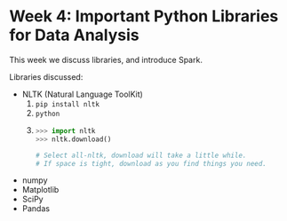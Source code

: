 # Week 4: Important Python Libraries for Data Analysis

This week we discuss libraries, and introduce Spark.

Libraries discussed:

* NLTK (Natural Language ToolKit)  
  1. `pip install nltk`
  2. `python`
  3. ```python
     >>> import nltk
     >>> nltk.download()

     # Select all-nltk, download will take a little while.
     # If space is tight, download as you find things you need.
     ```
* numpy
* Matplotlib
* SciPy
* Pandas
